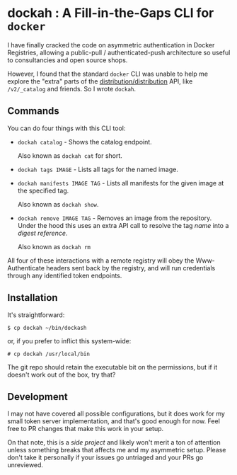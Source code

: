 # dockah : A Fill-in-the-Gaps CLI for `docker`

I have finally cracked the code on asymmetric authentication in
Docker Registries, allowing a public-pull / authenticated-push
architecture so useful to consultancies and open source shops.

However, I found that the standard `docker` CLI was unable to help
me explore the "extra" parts of the [distribution/distribution][1]
API, like `/v2/_catalog` and friends.  So I wrote `dockah`.

[1]: https://github.com/distribution/distribution

## Commands

You can do four things with this CLI tool:

- `dockah catalog` - Shows the catalog endpoint.

  Also known as `dockah cat` for short.

- `dockah tags IMAGE` - Lists all tags for the named image.

- `dockah manifests IMAGE TAG` - Lists all manifests for the given
  image at the specified tag.

  Also known as `dockah show`.

- `dockah remove IMAGE TAG` - Removes an image from the
  repository.  Under the hood this uses an extra API call to
  resolve the tag _name_ into a _digest reference_.

  Also known as `dockah rm`

All four of these interactions with a remote registry will obey
the Www-Authenticate headers sent back by the registry, and will
run credentials through any identified token endpoints.

## Installation

It's straightforward:

```console
$ cp dockah ~/bin/dockash
```

or, if you prefer to inflict this system-wide:

```console
# cp dockah /usr/local/bin
```

The git repo should retain the executable bit on the permissions,
but if it doesn't work out of the box, try that?

## Development

I may not have covered all possible configurations, but it does
work for my small token server implementation, and that's good
enough for now. Feel free to PR changes that make this work in
your setup.

On that note, this is a _side project_ and likely won't merit a
ton of attention unless something breaks that affects me and my
asymmetric setup.  Please don't take it personally if your issues
go untriaged and your PRs go unreviewed.
